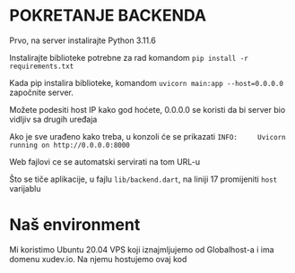 # POKRETANJE BACKENDA

Prvo, na server instalirajte Python 3.11.6

Instalirajte biblioteke potrebne za rad komandom `pip install -r requirements.txt`

Kada pip instalira biblioteke, komandom `uvicorn main:app --host=0.0.0.0` započnite server.

Možete podesiti host IP kako god hoćete, 0.0.0.0 se koristi da bi server bio vidljiv sa drugih uređaja

Ako je sve urađeno kako treba, u konzoli će se prikazati
`INFO:     Uvicorn running on http://0.0.0.0:8000`

Web fajlovi ce se automatski servirati na tom URL-u

Što se tiče aplikacije, u fajlu `lib/backend.dart`, na liniji 17 promijeniti `host` varijablu

# Naš environment

Mi koristimo Ubuntu 20.04 VPS koji iznajmljujemo od Globalhost-a i ima domenu xudev.io. Na njemu hostujemo ovaj kod

